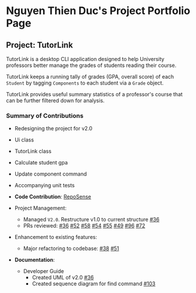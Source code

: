 # Nguyen Thien Duc's Project Portfolio Page

## Project: TutorLink
TutorLink is a desktop CLI application designed to help
University professors better manage the grades of students 
reading their course. 

TutorLink keeps a running tally of grades (GPA, overall score) of each 
`Student` by tagging `Components` to each student via a `Grade` object. 

TutorLink provides useful summary statistics of a professor's course that
can be further filtered down for analysis. 

### Summary of Contributions

- Redesigning the project for v2.0
- Ui class
- TutorLink class
- Calculate student gpa
- Update component command
- Accompanying unit tests


- **Code Contribution**: [RepoSense](https://nus-cs2113-ay2425s1.github.io/tp-dashboard/?search=thienduc3112&breakdown=true)
- Project Management: 
    - Managed `V2.0`. Restructure v1.0 to current structure [#36](https://github.com/AY2425S1-CS2113-W13-4/tp/pull/36)
    - PRs reviewed: [#36](https://github.com/AY2425S1-CS2113-W13-4/tp/pull/36) [#52](https://github.com/AY2425S1-CS2113-W13-4/tp/pull/52) [#58](https://github.com/AY2425S1-CS2113-W13-4/tp/pull/58) [#54](https://github.com/AY2425S1-CS2113-W13-4/tp/pull/54) [#55](https://github.com/AY2425S1-CS2113-W13-4/tp/pull/55) [#49](https://github.com/AY2425S1-CS2113-W13-4/tp/pull/49) [#96](https://github.com/AY2425S1-CS2113-W13-4/tp/pull/96) [#72](https://github.com/AY2425S1-CS2113-W13-4/tp/pull/72)
- Enhancement to existing features: 
    - Major refactoring to codebase: [#38](https://github.com/AY2425S1-CS2113-W13-4/tp/pull/38) [#51](https://github.com/AY2425S1-CS2113-W13-4/tp/pull/51)
- **Documentation**:
    - Developer Guide
      - Created UML of v2.0 [#36](https://github.com/AY2425S1-CS2113-W13-4/tp/pull/36)
      - Created sequence diagram for find command [#103](https://github.com/AY2425S1-CS2113-W13-4/tp/pull/103)